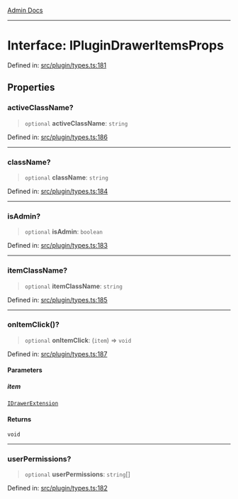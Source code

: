 [Admin Docs](/)

***

# Interface: IPluginDrawerItemsProps

Defined in: [src/plugin/types.ts:181](https://github.com/PalisadoesFoundation/talawa-admin/blob/main/src/plugin/types.ts#L181)

## Properties

### activeClassName?

> `optional` **activeClassName**: `string`

Defined in: [src/plugin/types.ts:186](https://github.com/PalisadoesFoundation/talawa-admin/blob/main/src/plugin/types.ts#L186)

***

### className?

> `optional` **className**: `string`

Defined in: [src/plugin/types.ts:184](https://github.com/PalisadoesFoundation/talawa-admin/blob/main/src/plugin/types.ts#L184)

***

### isAdmin?

> `optional` **isAdmin**: `boolean`

Defined in: [src/plugin/types.ts:183](https://github.com/PalisadoesFoundation/talawa-admin/blob/main/src/plugin/types.ts#L183)

***

### itemClassName?

> `optional` **itemClassName**: `string`

Defined in: [src/plugin/types.ts:185](https://github.com/PalisadoesFoundation/talawa-admin/blob/main/src/plugin/types.ts#L185)

***

### onItemClick()?

> `optional` **onItemClick**: (`item`) => `void`

Defined in: [src/plugin/types.ts:187](https://github.com/PalisadoesFoundation/talawa-admin/blob/main/src/plugin/types.ts#L187)

#### Parameters

##### item

[`IDrawerExtension`](plugin\types\README\interfaces\IDrawerExtension.md)

#### Returns

`void`

***

### userPermissions?

> `optional` **userPermissions**: `string`[]

Defined in: [src/plugin/types.ts:182](https://github.com/PalisadoesFoundation/talawa-admin/blob/main/src/plugin/types.ts#L182)
